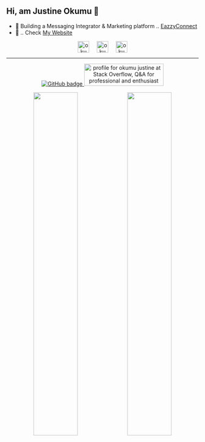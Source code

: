 <h2> Hi, am Justine Okumu 👋 </h2>

- 🔭 Building a Messaging Integrator & Marketing platform .. [EazzyConnect](https://eazzyconnect.com)
- 🔭  .. Check [My Website](http://okumujustine.com/)

</p>
<p align="center">
<a href="https://www.linkedin.com/in/okumu-justine-b4993b13b/" target="blank"><img align="center" src="https://cdn.jsdelivr.net/npm/simple-icons@3.0.1/icons/linkedin.svg" alt="okumujustine" height="30" width="30" /></a> &nbsp; &nbsp;
<a href="https://www.facebook.com/okumu.justine.9/" target="blank"><img align="center" src="https://cdn.jsdelivr.net/npm/simple-icons@3.0.1/icons/facebook.svg" alt="okumujustine" height="30" width="30" /></a>  &nbsp; &nbsp;
<a href="mailto:okumujustine01@gmail.com" target="blank"><img align="center" src="https://cdn.jsdelivr.net/npm/simple-icons@3.0.1/icons/gmail.svg" alt="okumujustine01@gmail.com" height="30" width="30" /></a>
</p>
<hr/>
<p align="center">
  <a href="https://github.com/okumujustine?tab=followers">
    <img src="https://img.shields.io/github/followers/okumujustine?label=Followers&logo=GitHub&style=for-the-badge" alt="GitHub badge" />
  </a>
  <a href="https://stackoverflow.com/users/7869177/okumu-justine"><img  src="https://stackoverflow.com/users/flair/7869177.png" width="208" height="58" alt="profile for okumu justine at Stack Overflow, Q&amp;A for professional and enthusiast programmers" title="profile for okumu justine at Stack Overflow, Q&amp;A for professional and enthusiast programmers"></a>
 </p>
<p align="center">
  <img width="48%" src="https://github-readme-stats.vercel.app/api?username=okumujustine&show_icons=true&theme=tokyo"/>

  <img width="48%" src="https://github-readme-streak-stats.herokuapp.com/?user=okumujustine&theme=tokyo" />
</p>
